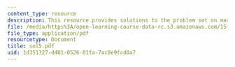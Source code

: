 ```yaml
---
content_type: resource
description: This resource provides solutions to the problem set on markov process.
file: /media/https%3A/open-learning-course-data-rc.s3.amazonaws.com/15-072j-queues-theory-and-applications-spring-2006/1d351327d401052601fa7ac0e9fcd8a7_sol5.pdf
file_type: application/pdf
resourcetype: Document
title: sol5.pdf
uid: 1d351327-d401-0526-01fa-7ac0e9fcd8a7
---
```

